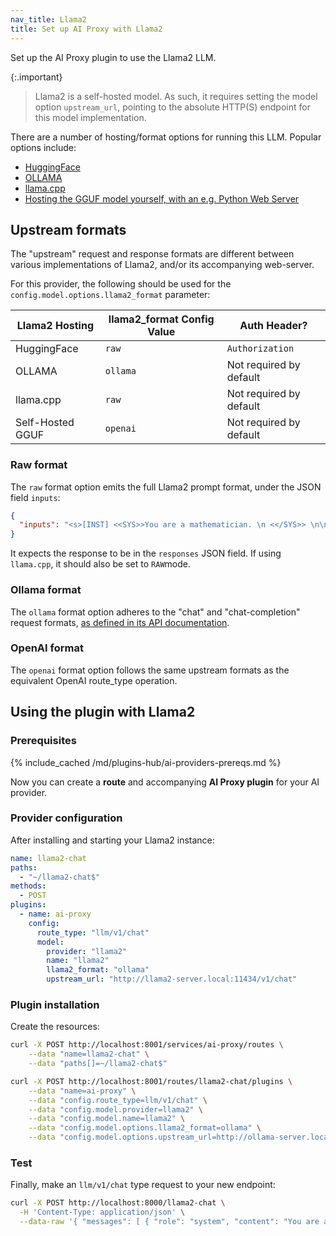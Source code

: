 ```yaml
---
nav_title: Llama2
title: Set up AI Proxy with Llama2
---
```


Set up the AI Proxy plugin to use the Llama2 LLM.

{:.important}
> Llama2 is a self-hosted model. As such, it requires setting the model option `upstream_url`, pointing to the absolute
> HTTP(S) endpoint for this model implementation.

There are a number of hosting/format options for running this LLM. Popular options include:

* [HuggingFace](https://huggingface.co/docs/transformers/model_doc/llama2)
* [OLLAMA](https://ollama.com/)
* [llama.cpp](https://github.com/ggerganov/llama.cpp)
* [Hosting the GGUF model yourself, with an e.g. Python Web Server](https://huggingface.co/meta-llama/Llama-2-7b-chat-hf)

## Upstream formats

The "upstream" request and response formats are different between various implementations of Llama2, and/or its accompanying web-server.

For this provider, the following should be used for the `config.model.options.llama2_format` parameter:

| Llama2 Hosting   | llama2_format Config Value | Auth Header?            |
|------------------|----------------------------|-------------------------|
| HuggingFace      | `raw`                      | `Authorization`         |
| OLLAMA           | `ollama`                   | Not required by default |
| llama.cpp        | `raw`                      | Not required by default |
| Self-Hosted GGUF | `openai`                   | Not required by default |

### Raw format

The `raw` format option emits the full Llama2 prompt format, under the JSON field `inputs`:

```json
{
  "inputs": "<s>[INST] <<SYS>>You are a mathematician. \n <</SYS>> \n\n What is 1 + 1? [/INST]"
}
```

It expects the response to be in the `responses` JSON field. If using `llama.cpp`, it should
also be set to `RAW`mode.

### Ollama format

The `ollama` format option adheres to the "chat" and "chat-completion" request formats,
[as defined in its API documentation](https://github.com/ollama/ollama/blob/main/docs/api.md).

### OpenAI format

The `openai` format option follows the same upstream formats as the equivalent OpenAI route_type operation.

## Using the plugin with Llama2

### Prerequisites

{% include_cached /md/plugins-hub/ai-providers-prereqs.md %}

Now you can create a **route** and accompanying **AI Proxy plugin** for your AI provider.

### Provider configuration

After installing and starting your Llama2 instance:

```yaml
name: llama2-chat
paths:
  - "~/llama2-chat$"
methods:
  - POST
plugins:
  - name: ai-proxy
    config:
      route_type: "llm/v1/chat"
      model:
        provider: "llama2"
        name: "llama2"
        llama2_format: "ollama"
        upstream_url: "http://llama2-server.local:11434/v1/chat"
```

### Plugin installation

Create the resources:

```bash
curl -X POST http://localhost:8001/services/ai-proxy/routes \
    --data "name=llama2-chat" \
    --data "paths[]=~/llama2-chat$"
```

```bash
curl -X POST http://localhost:8001/routes/llama2-chat/plugins \
    --data "name=ai-proxy" \
    --data "config.route_type=llm/v1/chat" \
    --data "config.model.provider=llama2" \
    --data "config.model.name=llama2" \
    --data "config.model.options.llama2_format=ollama" \
    --data "config.model.options.upstream_url=http://ollama-server.local:11434/v1/chat" \ 
```

### Test

Finally, make an `llm/v1/chat` type request to your new endpoint:

```bash
curl -X POST http://localhost:8000/llama2-chat \
  -H 'Content-Type: application/json' \
  --data-raw '{ "messages": [ { "role": "system", "content": "You are a mathematician" }, { "role": "user", "content": "What is 1+1?"} ] }'
```